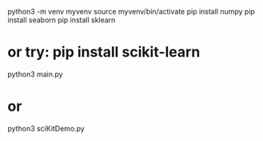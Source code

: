 python3 -m venv myvenv
source myvenv/bin/activate
pip install numpy
pip install seaborn
pip install sklearn

# or try: pip install scikit-learn

python3 main.py 

# or

python3 sciKitDemo.py 
